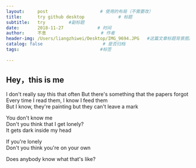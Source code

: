 ```yaml
---
layout:     post                    # 使用的布局（不需要改）
title:      try github desktop             # 标题 
subtitle:   try         #副标题
date:       2018-11-27             # 时间
author:     不息                     # 作者
header-img: /Users/liangzhiwei/Desktop/IMG_9694.JPG   #这篇文章标题背景图片
catalog: false                       # 是否归档
tags:                               #标签
  
---
```


## **Hey，this is me**
I don't really say this that often
But there's something that the papers forgot  
Every time I read them, I know I feed them  
But I know, they're painting but they can't leave a mark  

You don't know me    
Don't you think that I get lonely?  
It gets dark inside my head   

If you're lonely  
Don't you think you're on your own  

Does anybody know what that's like?  
　　
